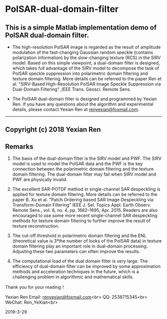 # PolSAR-dual-domain-filter

## This is a simple Matlab implementation demo of PolSAR dual-domain filter.

* The high-resolution PolSAR image is regarded as the result of amplitude modulation of the fast-changing Gaussian random speckle (contains polarization information) by the slow-changing texture (RCS) in the SIRV model. Based on this simple viewpoint, a dual-domain filter is designed, which takes full advantage of the SIRV model to decompose the task of PolSAR speckle suppression into polarimetric domain filtering and texture domain filtering. More details can be referred to the paper 
Ren et al. "SIRV-Based High-Resolution PolSAR Image Speckle Suppression via Dual-Domain Filtering" ,IEEE Trans. Geosci. Remote Sens. 

* The PolSAR dual-domain filter is designed and programmed by Yexian Ren. 
If you have any questions about the algorithm and experimental details, please contact Yexian Ren at  renyexian@foxmail.com.

---------------------------------------------
Copyright (c) 2018 Yexian Ren
---------------------------------------------

## Remarks
1. The basis of the dual-domain filter is the SIRV model and PWF. The SIRV model is used to model the PolSAR data and the PWF is the key connection between the polarimetric domain filtering and the texture domain filtering. The dual-domain filter may fail when SIRV model and PWF are physically invalid.

2. The excellent SAR-POTDF method in single-channel SAR despeckling is applied for texture domain filtering. More details can be referred to the paper 
B. Xu et al. "Patch Ordering based SAR Image Despeckling via Transform-Domain Filtering" IEEE J. Sel. Topics Appl. Earth Observ. Remote Sens., vol. 8, no. 4, pp. 1682–1695, Apr. 2015.
Readers are also encouraged to use some more recent single-channel SAR despeckling methods for texture domain filtering to further improve the result of texture reconstruction.

3. The cut-off threshold in polarimetric domain filtering and the ENL (theoretical value is 3*the number of looks of the PolSAR data) in texture domain filtering  play an important role in dual-domain processing. Adjusting these two parameters can often improve the results.

4. The computational load of the dual domain filter is very large. The efficiency of dual-domain filter can be improved by some approximation methods and acceleration techniques in the future, which is a challenging problem in algorithmic and mathematical skills.

Thank you for your reading！

Yexian Ren
Email: renyexian@foxmail.com\<br>
QQ: 2538715345\<br>
WeChat: Ren_YeXian\<br>

2019-3-29



